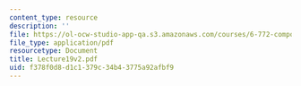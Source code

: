 ```yaml
---
content_type: resource
description: ''
file: https://ol-ocw-studio-app-qa.s3.amazonaws.com/courses/6-772-compound-semiconductor-devices-spring-2003/f378f0d8d1c1379c34b43775a92afbf9_Lecture19v2.pdf
file_type: application/pdf
resourcetype: Document
title: Lecture19v2.pdf
uid: f378f0d8-d1c1-379c-34b4-3775a92afbf9
---
```


